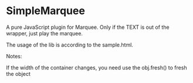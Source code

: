 SimpleMarquee
=============

A pure JavaScript plugin for Marquee. Only if the TEXT is out of the wrapper, just play the marquee.


The usage of the lib is according to the sample.html.

Notes:

If the width of the container changes, you need use the obj.fresh() to fresh the object
